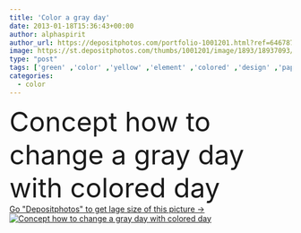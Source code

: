 ```yaml
---
title: 'Color a gray day'
date: 2013-01-18T15:36:43+00:00
author: alphaspirit
author_url: https://depositphotos.com/portfolio-1001201.html?ref=64678756
image: https://st.depositphotos.com/thumbs/1001201/image/1893/18937093/api_thumb_450.jpg?forcejpeg=true
type: "post"
tags: ['green' ,'color' ,'yellow' ,'element' ,'colored' ,'design' ,'paper' ,'day' ,'decoration' ,'happy' ,'art' ,'summer' ,'grass' ,'meadow' ,'sun' ,'nature' ,'environment' ,'caucasian' ,'tree' ,'change' ,'child' ,'cloud' ,'creativity' ,'picture' ,'boy' ,'cartoon' ,'children' ,'hand' ,'paint' ,'gray' ,'creative' ,'concept' ,'idea' ,'draw' ,'school' ,'with' ,'writing' ,'brush' ,'grey' ,'simple' ,'drawing' ,'wood' ,'elementary' ,'artistic' ,'sketch' ,'student' ,'painter' ,'graph' ,'easy' ,'class' ]
categories: 
  - color
---
```

<div aling="center">
            <font size="60"> Concept how to change a gray day with colored day</font>   
</div>
<div>
    <a href='https://st.depositphotos.com/thumbs/1001201/image/1893/18937093/api_thumb_450.jpg?forcejpeg=true?ref=64678756' target=_blank > Go "Depositphotos" to get lage size of this picture ->
        <img href='https://st.depositphotos.com/thumbs/1001201/image/1893/18937093/api_thumb_450.jpg?forcejpeg=true?ref=64678756' src='https://st.depositphotos.com/1001201/1893/i/950/depositphotos_18937093-stock-photo-color-a-gray-day.jpg?forcejpeg=true' alt='Concept how to change a gray day with colored day' >
    </a>
</div>
